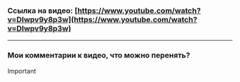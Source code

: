 ### Ссылка на видео: [https://www.youtube.com/watch?v=DIwpv9y8p3w](https://www.youtube.com/watch?v=DIwpv9y8p3w)

---

### Мои комментарии к видео, что можно перенять?

> [!important]